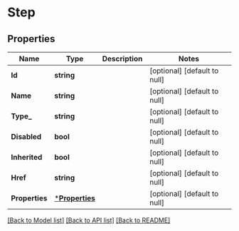 # Step

## Properties
Name | Type | Description | Notes
------------ | ------------- | ------------- | -------------
**Id** | **string** |  | [optional] [default to null]
**Name** | **string** |  | [optional] [default to null]
**Type_** | **string** |  | [optional] [default to null]
**Disabled** | **bool** |  | [optional] [default to null]
**Inherited** | **bool** |  | [optional] [default to null]
**Href** | **string** |  | [optional] [default to null]
**Properties** | [***Properties**](properties.md) |  | [optional] [default to null]

[[Back to Model list]](../README.md#documentation-for-models) [[Back to API list]](../README.md#documentation-for-api-endpoints) [[Back to README]](../README.md)


